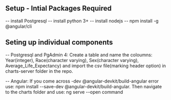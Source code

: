 ## Setup - Intial Packages Required
-- install Postgresql
-- install python 3+ 
-- install nodejs
-- npm install -g @angular/cli 

## Seting up individual components
-- Postgresql and PgAdmin 4: Create a table and name the coloumns: Year(integer), Race(character varying), Sex(character varying), Average_Life_Expectancy) and import the csv file(marking header option) in charts-server folder in the repo.

-- Angular: If you come across -dev @angular-devkit/build-angular error use: npm install --save-dev @angular-devkit/build-angular.
            Then navigate to the charts folder and use: ng serve --open command

